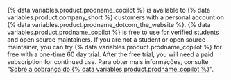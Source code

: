 {% data variables.product.prodname_copilot %} is available to {% data variables.product.company_short %} customers with a personal account on {% data variables.product.prodname_dotcom_the_website %}. {% data variables.product.prodname_copilot %} is free to use for verified students and open source maintainers. If you are not a student or open source maintainer, you can try {% data variables.product.prodname_copilot %} for free with a one-time 60 day trial. After the free trial, you will need a paid subscription for continued use. Para obter mais informações, consulte "[Sobre a cobrança do {% data variables.product.prodname_copilot %}](/billing/managing-billing-for-github-copilot/about-billing-for-github-copilot)".
